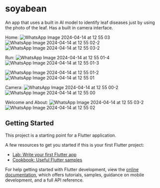# soyabean

An app that uses a built in AI model to identify leaf diseases just by using the photo of the leaf. Has a built in camera interface.

Home:
![WhatsApp Image 2024-04-14 at 12 55 03](https://github.com/darrylad/soyabean/assets/132708308/ae9a2643-6fba-4e0a-a19a-c888646b1e76)  ![WhatsApp Image 2024-04-14 at 12 55 02-2](https://github.com/darrylad/soyabean/assets/132708308/601a4408-c140-47b3-bb59-f059bf4b3db1)  ![WhatsApp Image 2024-04-14 at 12 55 03-2](https://github.com/darrylad/soyabean/assets/132708308/d75c1d77-6158-434d-af0d-49e2f17f5eb6)

Run:
![WhatsApp Image 2024-04-14 at 12 55 01-4](https://github.com/darrylad/soyabean/assets/132708308/ae0ffd7f-15ae-4366-8bdc-a6bd8d005dae)  ![WhatsApp Image 2024-04-14 at 12 55 01-3](https://github.com/darrylad/soyabean/assets/132708308/d53e11aa-cab6-40e1-9444-db89a9d548d5)  

![WhatsApp Image 2024-04-14 at 12 55 01-2](https://github.com/darrylad/soyabean/assets/132708308/2892363f-48f8-4b33-b6e7-14393da9b1a8)  ![WhatsApp Image 2024-04-14 at 12 55 01](https://github.com/darrylad/soyabean/assets/132708308/1e142238-a884-4e76-b506-ef3a3e187232)

Camera:
![WhatsApp Image 2024-04-14 at 12 55 00-2](https://github.com/darrylad/soyabean/assets/132708308/4796a420-fefd-4bcf-b6dd-8928917f2d0a)  ![WhatsApp Image 2024-04-14 at 12 55 00](https://github.com/darrylad/soyabean/assets/132708308/5cee8faf-3ac6-4591-9a5d-1b7f23dd9f35)

Welcome and About:
![WhatsApp Image 2024-04-14 at 12 55 03-2](https://github.com/darrylad/soyabean/assets/132708308/ba7d51d8-73a8-41e0-8d7a-d342e7dbad82)  ![WhatsApp Image 2024-04-14 at 12 55 02](https://github.com/darrylad/soyabean/assets/132708308/f42ac9e6-ed57-40c1-8d26-7e90cdfebb4c)

## Getting Started

This project is a starting point for a Flutter application.

A few resources to get you started if this is your first Flutter project:

- [Lab: Write your first Flutter app](https://docs.flutter.dev/get-started/codelab)
- [Cookbook: Useful Flutter samples](https://docs.flutter.dev/cookbook)

For help getting started with Flutter development, view the
[online documentation](https://docs.flutter.dev/), which offers tutorials,
samples, guidance on mobile development, and a full API reference.
